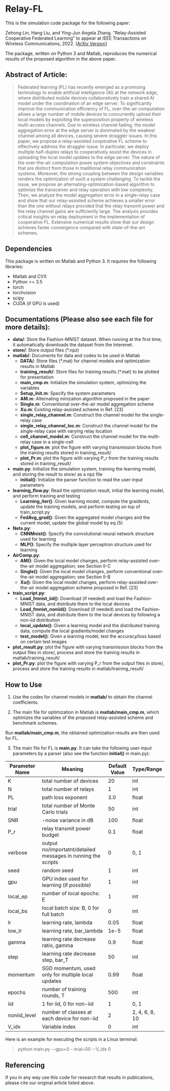 # Relay-FL
This is the simulation code package for the following paper:

Zehong Lin, Hang Liu, and Ying-Jun Angela Zhang. “Relay-Assisted Cooperative Federated Learning” to appear at IEEE Transactions on Wireless Communications, 2022. [[ArXiv Version](https://arxiv.org/abs/2107.09518)]

The package, written on Python 3 and Matlab, reproduces the numerical results of the proposed algorithm in the above paper.


## Abstract of Article:

> Federated learning (FL) has recently emerged as a promising technology to enable artificial intelligence (AI) at the network edge, where distributed mobile devices collaboratively train a shared AI model under the coordination of an edge server. To significantly improve the communication efficiency of FL, over-the-air computation allows a large number of mobile devices to concurrently upload their local models by exploiting the superposition property of wireless multi-access channels. Due to wireless channel fading, the model aggregation error at the edge server is dominated by the weakest channel among all devices, causing severe straggler issues. In this paper, we propose a relay-assisted cooperative FL scheme to effectively address the straggler issue. In particular, we deploy multiple half-duplex relays to cooperatively assist the devices in uploading the local model updates to the edge server. The nature of the over-the-air computation poses system objectives and constraints that are distinct from those in traditional relay communication systems. Moreover, the strong coupling between the design variables renders the optimization of such a system challenging. To tackle the issue, we propose an alternating-optimization-based algorithm to optimize the transceiver and relay operation with low complexity. Then, we analyze the model aggregation error in a single-relay case and show that our relay-assisted scheme achieves a smaller error than the one without relays provided that the relay transmit power and the relay channel gains are sufficiently large. The analysis provides critical insights on relay deployment in the implementation of cooperative FL. Extensive numerical results show that our design achieves faster convergence compared with state-of-the-art schemes.


## Dependencies
This package is written on Matlab and Python 3. It requires the following libraries:
* Matlab and CVX
* Python >= 3.5
* torch
* torchvision
* scipy
* CUDA (if GPU is used)

## Documentations (Please also see each file for more details):

* __data/__: Store the Fashion-MNIST dataset. When running at the first time, it automatically downloads the dataset from the Interenet.
* __store/__: Store output files (\*.npz)
* __matlab/__: Documents for data and codes to be used in Matlab
    * __DATA/__: Store files (\*.mat) for channel models and optimization results in Matlab
    * __training_result/__: Store files for training results (\*.mat) to be plotted for presentation
    * __main_cmp.m__: Initialize the simulation system, optimizing the variables
    * __Setup_Init.m__: Specify the system parameters
    * __AM.m__: Alternating minization algorithm proposed in the paper
    * __Single.m__: Conventional over-the-air model aggregation scheme
    * __Xu.m__: Existing relay-assisted scheme in Ref. [23]
    * __single_relay_channel.m__: Construct the channel model for the single-relay case
    * __single_relay_channel_loc.m__: Construct the channel model for the single-relay case with varying relay location
    * __cell_channel_model.m__: Construct the channel model for the multi-relay case in a single-cell
    * __plot_figure.m__: plot the figure with varying transmission blocks from the training results stored in training_result/
    * __plot_Pr.m__: plot the figure with varying P_r from the training results stored in training_result/
* __main.py__: Initialize the simulation system, training the learning model, and storing the result to store/ as a npz file
    * __initial()__: Initialize the parser function to read the user-input parameters
* __learning_flow.py__: Read the optimization result, initial the learning model, and perform training and testing
    * __Learning_iter()__: Given learning model, compute the graidents, update the training models, and perform testing on top of train_script.py
    * __FedAvg_grad()__: Given the aggregated model changes and the current model, update the global model by eq.(5)
* __Nets.py__: 
    * __CNNMnist()__: Specify the convolutional neural network structure used for learning
    * __MLP()__: Specify the multiple layer perceptron structure used for learning
* __AirComp.py__:
    * __AM()__: Given the local model changes, perform relay-assisted over-the-air model aggregation; see Section II-C 
    * __Single()__: Given the local model changes, perform conventional over-the-air model aggregation; see Section II-B
    * __Xu()__: Given the local model changes, perform relay-assisted over-the-air model aggregation scheme proposed in Ref. [23]
* __train_script.py__:
    * __Load_fmnist_iid()__: Download (if needed) and load the Fashion-MNIST data, and distribute them to the local devices
    * __Load_fmnist_noniid()__: Download (if needed) and load the Fashion-MNIST data, and distribute them to the local devices by following a non-iid distribution
    * __local_update()__: Given a learning model and the distributed training data, compute the local gradients/model changes
    * __test_model()__: Given a learning model, test the accuracy/loss based on certain test images
* __plot_result.py__: plot the figure with varying transmission blocks from the output files in store/, process and store the training results in matlab/training_result/
* __plot_Pr.py__: plot the figure with varying P_r from the output files in store/, process and store the training results in matlab/training_result/
  

## How to Use
1. Use the codes for channel models in **matlab/** to obtain the channel coefficients.

2. The main file for optimization in Matlab is **matlab/main_cmp.m**, which optimizes the variables of the proposed relay-assisted scheme and benchmark schemes.

Run **matlab/main_cmp.m**, the obtained optimization results are then used for FL.

3. The main file for FL is **main.py**. It can take the following user-input parameters by a parser (also see the function **initial()** in main.py):

| Parameter Name  | Meaning| Default Value| Type/Range |
| ---------- | -----------|-----------|-----------|
| K   | total number of devices   |20   |int   |
| N   | total number of relays   |1   |int   |
| PL   | path loss exponent   |3.0   |float   |
| trial   | total number of Monte Carlo trials   |50   |int   |
| SNR   | -noise variance in dB   |100   |float   |
| P_r   | relay transmit power budget   |0.1   |float   |
| verbose   | output no/importatnt/detailed messages in running the scripts   |0   |0, 1   |
| seed   | random seed   |1   |int   |
| gpu  | GPU index used for learning (if possible)   |1   |int   |
| local_ep   | number of local epochs: E   |1   |int   |
| local_bs   | local batch size: B, 0 for full batch  |0   |int   |
| lr   | learning rate, lambda  |0.05  |float   |
| low_lr   | learning rate, bar_lambda  |1e-5  |float   |
| gamma   | learning rate decrease ratio, gamma  |0.9   |float   |
| step   | learning rate decrease step, bar_T  |50   |int   |
| momentum   | SGD momentum, used only for multiple local updates   |0.99   |float   |
| epochs   | number of training rounds, T   |500   |int   |
| iid   | 1 for iid, 0 for non-iid   |1   |0, 1   |
| noniid_level   | number of classes at each device for non-iid  |2   |2, 4, 6, 8, 10   |
| V_idx   | Variable index   |0  |int   |


Here is an example for executing the scripts in a Linux terminal:
> python main.py --gpu=0 --trial=50 --V_idx 0


## Referencing

If you in any way use this code for research that results in publications, please cite our original article listed above.
